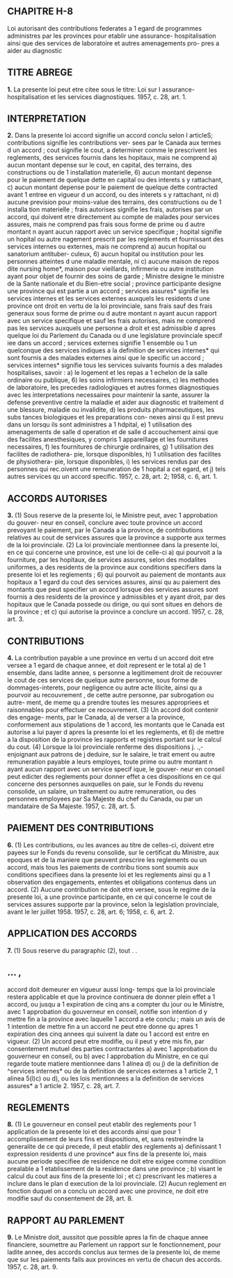
## CHAPITRE H-8
Loi autorisant des contributions federates a
1 egard de programmes administres par
les provinces pour etablir une assurance-
hospitalisation ainsi que des services de
laboratoire et autres amenagements pro-
pres a aider au diagnostic

## TITRE ABREGE

**1.** La presente loi peut etre citee sous le
titre: Loi sur I assurance-hospitalisation et les
services diagnostiques. 1957, c. 28, art. 1.

## INTERPRETATION

**2.** Dans la presente loi
accord signifie un accord conclu selon
I articleS;
contributions signifie les contributions ver-
sees par le Canada aux termes d un accord ;
cout signifie le cout, a determiner comme
le prescrivent les reglements, des services
fournis dans les hopitaux, mais ne comprend
a) aucun montant depense sur le cout, en
capital, des terrains, des constructions ou
de 1 installation materielle,
6) aucun montant depense pour le paiement
de quelque dette en capital ou des interets
s y rattachant,
c) aucun montant depense pour le paiement
de quelque dette contracted avant 1 entree
en vigueur d un accord, ou des interets s y
rattachant, ni
d) aucune prevision pour moins-value des
terrains, des constructions ou de 1 installa
tion materielle ;
frais autorises signifie les frais, autorises
par un accord, qui doivent etre
directement au compte de malades pour
services assures, mais ne comprend pas
frais sous forme de prime ou d autre
montant n ayant aucun rapport avec un
service specifique ;
hopital signifie un hopital ou autre
nagement prescrit par les reglements et
fournissant des services internes ou externes,
mais ne comprend
a) aucun hopital ou sanatorium antituber-
culeux,
6) aucun hopital ou institution pour les
personnes atteintes d une maladie mentale,
ni
c) aucune maison de repos dite nursing
home*, maison pour vieillards, infirmerie
ou autre institution ayant pour objet de
fournir des soins de garde ;
Ministre designe le ministre de la Sante
nationale et du Bien-etre social ;
province participante designe une province
qui est partie a un accord ;
services assures* signifie les services internes
et les services externes auxquels les residents
d une province ont droit en vertu de la loi
provinciale, sans frais sauf des frais generaux
sous forme de prime ou d autre montant
n ayant aucun rapport avec un service
specifique et sauf les frais autorises, mais
ne comprend pas les services auxquels une
personne a droit et est admissible d apres
quelque loi du Parlement du Canada ou
d une legislature provinciale specif iee dans
un accord ;
services externes signifie 1 ensemble ou 1 un
quelconque des services indiques a la
definition de services internes* qui sont
fournis a des malades externes ainsi que le
specific un accord ;
services internes* signifie tous les services
suivants fournis a des malades hospitalises,
savoir :
a) le logement et les repas a 1 echelon de la
salle ordinaire ou publique,
6) les soins infirmiers necessaires,
c) les methodes de laboratoire, les precedes
radiologiques et autres formes diagnostiques
avec les interpretations necessaires pour
maintenir la sante, assurer la defense
preventive centre la maladie et aider aux
diagnostic et traitement d une blessure,
maladie ou invalidite,
d) les produits pharmaceutiques, les subs
tances biologiques et les preparations con-
nexes ainsi qu il est prevu dans un
lorsqu ils sont administres a 1 hdpital,
e) 1 utilisation des amenagements de salle
d operation et de salle d accouchement ainsi
que des facilites anesthesiques, y compris
1 appareillage et les fournitures necessaires,
f) les fournitures de chirurgie ordinaires,
g) 1 utilisation des facilites de radiothera-
pie, lorsque disponibles,
h) 1 utilisation des facilites de physiothera-
pie, lorsque disponibles,
i) les services rendus par des personnes qui
rec.oivent une remuneration de 1 hopital a
cet egard, et
j) tels autres services qu un accord specific.
1957, c. 28, art. 2; 1958, c. 6, art. 1.

## ACCORDS AUTORISES

**3.** (1) Sous reserve de la presente loi, le
Ministre peut, avec 1 approbation du gouver-
neur en conseil, conclure avec toute province
un accord prevoyant le paiement, par le
Canada a la province, de contributions
relatives au cout de services assures que la
province a supporte aux termes de la loi
provinciale.
(2) La loi provinciale mentionnee dans la
presente loi, en ce qui concerne une province,
est une loi de celle-ci
a) qui pourvoit a la fourniture, par les
hopitaux, de services assures, selon des
modalites uniformes, a des residents de la
province aux conditions specifiers dans la
presente loi et les reglements ;
6) qui pourvoit au paiement de montants
aux hopitaux a 1 egard du cout des services
assures, ainsi qu au paiement des montants
que peut specifier un accord lorsque des
services assures sont fournis a des residents
de la province y admissibles et y ayant
droit, par des hopitaux que le Canada
possede ou dirige, ou qui sont situes en
dehors de la province ; et
c) qui autorise la province a conclure un
accord. 1957, c. 28, art. 3.

## CONTRIBUTIONS

**4.** La contribution payable a une province
en vertu d un accord doit etre versee a 1 egard
de chaque annee, et doit represent er le total
a) de 1 ensemble, dans ladite annee,
s
personne a legitimement droit de recouvrer
le cout de ces services de quelque autre
personne, sous forme de dommages-interets,
pour negligence ou autre acte illicite, ainsi
qu a pourvoir au recouvrement , de cette
autre personne, par subrogation ou autre-
ment, de meme qu a prendre toutes les
mesures appropriees et raisonnables pour
effectuer ce recouvrement.
(3) Un accord doit contenir des engage-
ments, par le Canada,
a) de verser a la province, conformement
aux stipulations de 1 accord, les montants
que le Canada est autorise a lui payer
d apres la presente loi et les reglements, et
6) de mettre a la disposition de la province
les rapports et registres portant sur le calcul
du cout.
(4) Lorsque la loi provinciale renferme des
dispositions j. .,- enjoignant aux patrons de j
deduire, sur le salaire, le trait ement ou autre
remuneration payable a leurs employes, toute
prime ou autre montant n ayant aucun
rapport avec un service specif ique, le gouver-
neur en conseil peut edicter des reglements
pour donner effet a ces dispositions en ce qui
concerne des personnes auxquelles on paie,
sur le Fonds du revenu consolide, un salaire,
un traitement ou autre remuneration, ou des
personnes employees par Sa Majeste du chef
du Canada, ou par un mandataire de Sa
Majeste. 1957, c. 28, art. 5.

## PAIEMENT DES CONTRIBUTIONS

**6.** (1) Les contributions, ou les avances au
titre de celles-ci, doivent etre payees sur le
Fonds du revenu consolide, sur le certificat
du Ministre, aux epoques et de la maniere
que peuvent prescrire les reglements ou un
accord, mais tous les paiements de contribu
tions sont soumis aux conditions specifiees
dans la presente loi et les reglements ainsi
qu a 1 observation des engagements, ententes
et obligations contenus dans un accord.
(2) Aucune contribution ne doit etre versee,
sous le regime de la presente loi, a une
province participante, en ce qui concerne le
cout de services assures supporte par la
province, selon la legislation provinciale,
avant le ler juillet 1958. 1957, c. 28, art. 6;
1958, c. 6, art. 2.

## APPLICATION DES ACCORDS

**7.** (1) Sous reserve du paragraphic (2), tout
. .

## ... ,
accord doit demeurer en vigueur aussi long-
temps que la loi provinciale restera applicable
et que la province continuera de donner plein
effet a 1 accord, ou jusqu a 1 expiration de
cinq ans a compter du jour ou le Ministre,
avec 1 approbation du gouverneur en conseil,
notifie son intention d y mettre fin a la
province avec laquelle 1 accord a ete conclu ;
mais un avis de 1 intention de mettre fin a un
accord ne peut etre donne qu apres 1 expiration
des cinq annees qui suivent la date ou 1 accord
est entre en vigueur.
(2) Un accord peut etre modifie, ou il peut
y etre mis fin, par consentement mutuel des
parties contractantes
a) avec 1 approbation du gouverneur en
conseil, ou
b) avec I approbation du Ministre, en ce qui
regarde toute matiere mentionnee dans
1 alinea d) ou j) de la definition de ^services
internes* ou de la definition de services
externes a 1 article 2, 1 alinea 5(l)c) ou d),
ou les lois mentionnees a la definition de
services assures* a 1 article 2. 1957, c. 28,
art. 7.

## REGLEMENTS

**8.** (1) Le gouverneur en conseil peut etablir
des reglements pour 1 application de la
presente loi et des accords ainsi que pour
1 accomplissement de leurs fins et dispositions,
et, sans restreindre la generalite de ce qui
precede, il peut etablir des reglements
a) definissant 1 expression residents d une
province* aux fins de la presente loi, mais
aucune periode specifiee de residence ne
doit etre exigee comme condition prealable
a 1 etablissement de la residence dans une
province ;
b) visant le calcul du cout aux fins de la
presente loi ; et
c) prescrivant les matieres a inclure dans le
plan d execution de la loi provinciale.
(2) Aucun reglement en fonction duquel on
a conclu un accord avec une province, ne doit
etre modifie sauf du consentement de
28, art. 8.

## RAPPORT AU PARLEMENT

**9.** Le Ministre doit, aussitot que possible
apres la fin de chaque annee financiere,
soumettre au Parlement un rapport sur le
fonctionnement, pour ladite annee, des
accords conclus aux termes de la presente loi,
de meme que sur les paiements fails aux
provinces en vertu de chacun des accords.
1957, c. 28, art. 9.
